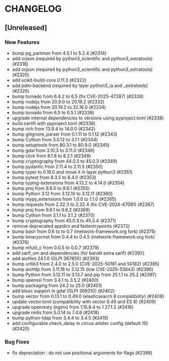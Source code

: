 # CHANGELOG

## [Unreleased]

### New Features

- bump pg_partman from 4.5.1 to 5.2.4 (#2314)
- add orjson (required by python3_scientific and python3_extratools) (#2318)
- add orjson (required by python3_scientific and python3_extratools) (#2320)
- add scikit-build-core 0.11.3 (#2322)
- add pdm-backend (required by layer python3_ia and _extratools) (#2326)
- bump tornado from 6.4.2 to 6.5 (fix CVE-2025-47287) (#2328)
- bump nodejs from 20.9.0 to 20.19.2 (#2332)
- bump nodejs from 20.19.2 to 22.16.0 (#2334)
- bump tornado from 6.5 to 6.5.1 (#2336)
- upgrade internal dependencies to versions using pyproject.toml (#2338)
- build certifi with pyproject.toml (#2339)
- bump rich from 13.9.4 to 14.0.0 (#2342)
- bump gitignore_parser from 0.1.11 to 0.1.12 (#2343)
- bump Cython from 3.0.12 to 3.1.1 (#2344)
- bump setuptools from 80.3.1 to 80.9.0 (#2345)
- bump gdal from 3.10.3 to 3.11.0 (#2346)
- bump click from 8.1.8 to 8.2.1 (#2348)
- bump cryptography from 44.0.3 to 45.0.3 (#2349)
- bump pydantic from 2.11.4 to 2.11.5 (#2350)
- bump typer to 0.16.0 and move it in layer python3 (#2351)
- bump pytest from 8.3.5 to 8.4.0 (#2353)
- bump typing-extensions from 4.13.2 to 4.14.0 (#2354)
- bump proj from 9.6.0 to 9.6.1 (#2355)
- bump Python 3.12 from 3.12.10 to 3.12.11 (#2360)
- bump mypy_extensions from 1.0.0 to 1.1.0 (#2365)
- bump requests from 2.32.3 to 2.32.4 (fix CVE-2024-47081) (#2367)
- bump proj from 9.6.1 to 9.6.2 (#2369)
- bump Cython from 3.1.1 to 3.1.2 (#2370)
- bump cryptography from 45.0.3 to 45.0.4 (#2371)
- remove deprecated appdirs and fastentrypoints (#2372)
- bump bash from 0.6 to to 0.7 (metwork-framework.org fork) (#2375)
- bump binaryornot from 0.4.4 to 0.4.5 (metwork-framework.org fork) (#2376)
- bump mfutil_c from 0.0.5 to 0.0.7 (#2379)
- add sarif_om and dependencies (for bandit extra sarif) (#2392)
- add aiofiles 24.1.0 (GLPI 367855) (#2393)
- bump urllib3 from 2.4.0 to 2.5.0 (CVE-2025-50181 and 50182) (#2395)
- bump aiohttp from 3.11.16 to 3.12.15 (low CVE-2025-53643) (#2396)
- bump Python from 3.12.11 to 3.13.7 and pip from 25.1.1 to 25.2 (#2397)
- bump openssl from 3.4.1 to 3.5.2 (#2400)
- bump packaging from 24.2 to 25.0 (#2401)
- add blosc support in gdal (GLPI 369310) (#2402)
- bump vector from 0.13.1 to 0.49.0 (elasticsearch 8 compatibility) (#2408)
- update vector.toml (compatibility with vector 0.49 and ES 8) (#2409)
- upgrade openresty (nginx) from 1.15.8.4 to 1.27.1.2 (#2416)
- upgrade redis from 5.0.14 to 7.4.6 (#2418)
- bump python-ldap from 3.4.4 to 3.4.5 (#2419)
- add configurable check_delay in circus arbiter config (default 15) (#2420)

### Bug Fixes

- fix depreciation : do not use positional arguments for flags (#2399)


